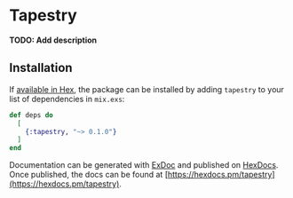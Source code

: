 # Tapestry

**TODO: Add description**

## Installation

If [available in Hex](https://hex.pm/docs/publish), the package can be installed
by adding `tapestry` to your list of dependencies in `mix.exs`:

```elixir
def deps do
  [
    {:tapestry, "~> 0.1.0"}
  ]
end
```

Documentation can be generated with [ExDoc](https://github.com/elixir-lang/ex_doc)
and published on [HexDocs](https://hexdocs.pm). Once published, the docs can
be found at [https://hexdocs.pm/tapestry](https://hexdocs.pm/tapestry).

